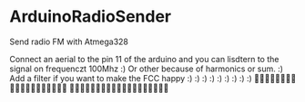 # ArduinoRadioSender
Send radio FM with Atmega328

Connect an aerial to the pin 11 of the arduino and you can lisdtern to the signal on frequenczt 100Mhz :)
Or other because of harmonics or sum. :)
Add a filter if you want to make the FCC happy :)
:) :) :) :) :) :) :) :)
🙂🙂🙂🙂🙂🙂🙂🙂🙂🙂🙂😆😆😆😆😆😆😆😆
🥰🥰🥰🥰🥰🥰🥰😍😍😍😍😍😍😍😍😍😍😍😍
